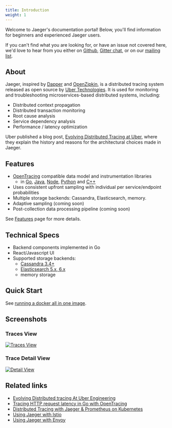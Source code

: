 ```yaml
---
title: Introduction
weight: 1
---
```


Welcome to Jaeger's documentation portal! Below, you'll find information for beginners and experienced Jaeger users.

If you can't find what you are looking for, or have an issue not covered here, we'd love to hear from you either on [Github](https://github.com/jaegertracing/jaeger/issues), [Gitter chat](https://gitter.im/jaegertracing/Lobby), or on our [mailing list](https://groups.google.com/forum/#!forum/jaeger-tracing).

## About

Jaeger, inspired by [Dapper][dapper] and [OpenZipkin](http://zipkin.io),
is a distributed tracing system released as open source by [Uber Technologies][ubeross].
It is used for monitoring and troubleshooting microservices-based distributed systems, including:

* Distributed context propagation
* Distributed transaction monitoring
* Root cause analysis
* Service dependency analysis
* Performance / latency optimization

Uber published a blog post, [Evolving Distributed Tracing at Uber](https://eng.uber.com/distributed-tracing/), where they explain the history and reasons for the architectural choices made in Jaeger.

## Features

  * [OpenTracing](http://opentracing.io/) compatible data model and instrumentation libraries
    * in [Go](https://github.com/jaegertracing/jaeger-client-go), [Java](https://github.com/jaegertracing/jaeger-client-java), [Node](https://github.com/jaegertracing/jaeger-client-node), [Python](https://github.com/jaegertracing/jaeger-client-python)
    and [C++](https://github.com/jaegertracing/cpp-client)
  * Uses consistent upfront sampling with individual per service/endpoint probabilities
  * Multiple storage backends: Cassandra, Elasticsearch, memory.
  * Adaptive sampling (coming soon)
  * Post-collection data processing pipeline (coming soon)

See [Features](./features/) page for more details.

## Technical Specs

  * Backend components implemented in Go
  * React/Javascript UI
  * Supported storage backends:
    * [Cassandra 3.4+](./deployment/#cassandra)
    * [Elasticsearch 5.x, 6.x](./deployment/#elasticsearch)
    * memory storage

## Quick Start
See [running a docker all in one image](getting-started#all-in-one).

## Screenshots

### Traces View
[![Traces View](/img/traces-ss.png)](/img/traces-ss.png)

### Trace Detail View
[![Detail View](/img/trace-detail-ss.png)](/img/trace-detail-ss.png)

## Related links
- [Evolving Distributed tracing At Uber Engineering](https://eng.uber.com/distributed-tracing/)
- [Tracing HTTP request latency in Go with OpenTracing](https://medium.com/opentracing/tracing-http-request-latency-in-go-with-opentracing-7cc1282a100a)
- [Distributed Tracing with Jaeger & Prometheus on Kubernetes](https://blog.openshift.com/openshift-commons-briefing-82-distributed-tracing-with-jaeger-prometheus-on-kubernetes/)
- [Using Jaeger with Istio](https://istio.io/docs/tasks/telemetry/distributed-tracing.html)
- [Using Jaeger with Envoy](https://www.envoyproxy.io/docs/envoy/latest/start/sandboxes/jaeger_tracing.html)

[dapper]: https://research.google.com/pubs/pub36356.html
[ubeross]: http://uber.github.io

